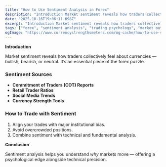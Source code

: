 ```yaml
---
title: "How to Use Sentiment Analysis in Forex"
description: "Introduction Market sentiment reveals how traders collectively feel about currencies — bullish, bearish, or neutral..."
date: "2025-10-16T19:06:11.698Z"
excerpt: "Introduction Market sentiment reveals how traders collectively feel about currencies — bullish, bearish, or neutral. It’s an essential piece of the forex puzzle. Sentiment Sources - Commitment of Traders (COT) Reports - Retail Trader Ratios - Social Media Trends - Currency Strength Tools How to Trade with Sentiment 1. Align..."
tags: ["forex", "sentiment analysis", "trading psychology", "market outlook"]
ogImage: "https://www.currencystrengthsmeters.com/og-cache/how-to-use-sentiment-analysis-in-forex.jpg"
---
```

**Introduction**

Market sentiment reveals how traders collectively feel about currencies — bullish, bearish, or neutral. It’s an essential piece of the forex puzzle.

### Sentiment Sources

- **Commitment of Traders (COT) Reports**  
- **Retail Trader Ratios**  
- **Social Media Trends**  
- **Currency Strength Tools**

### How to Trade with Sentiment

1. Align your trades with major institutional bias.  
2. Avoid overcrowded positions.  
3. Combine sentiment with technical and fundamental analysis.

**Conclusion**

Sentiment analysis helps you understand *why* markets move — offering a psychological edge alongside technical precision.
